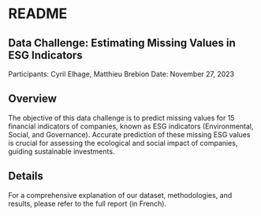 # README

## Data Challenge: Estimating Missing Values in ESG Indicators

Participants: Cyril Elhage, Matthieu Brebion
Date: November 27, 2023

## Overview

The objective of this data challenge is to predict missing values for 15 financial indicators of companies, known as ESG indicators (Environmental, Social, and Governance). Accurate prediction of these missing ESG values is crucial for assessing the ecological and social impact of companies, guiding sustainable investments.

## Details

For a comprehensive explanation of our dataset, methodologies, and results, please refer to the full report (in French).